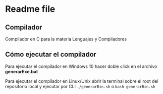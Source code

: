 # Readme file

## Compilador

Compilador en C para la materia Lenguajes y Compiladores

## Cómo ejecutar el compilador

Para ejecutar el compilador en Windows 10 hacer doble click en el archivo **generarExe.bat**

Para ejecutar el compilador en Linux/Unix abrir la terminal sobre el root del repositorio local y ejecutar por CLI ```./generarBin.sh``` o ```bash generarBin.sh```
